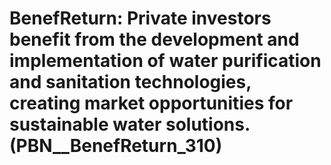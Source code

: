 # BenefReturn: __Private investors benefit from the development and implementation of water purification and sanitation technologies, creating market opportunities for sustainable water solutions.__ (PBN__BenefReturn_310)

